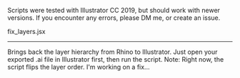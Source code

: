 Scripts were tested with Illustrator CC 2019, but should work with newer versions. If you encounter any errors, please DM me, or create an issue.

fix_layers.jsx

---
Brings back the layer hierarchy from Rhino to Illustrator.
Just open your exported .ai file in Illustrator first, then run the script.
Note: Right now, the script flips the layer order. I'm working on a fix...